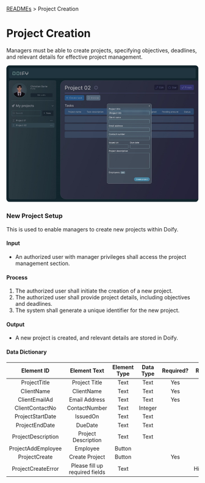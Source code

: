 [READMEs](/READMES) > Project Creation

# Project Creation
Managers must be able to create projects, specifying objectives, deadlines, and relevant details for effective project management.

![Project Creation](../Images/02.png)

### New Project Setup
This is used to enable managers to create new projects within Doify.

#### Input
* An authorized user with manager privileges shall access the project management section.

#### Process
1.	 The authorized user shall initiate the creation of a new project.
2.	 The authorized user shall provide project details, including objectives and deadlines.
3.	 The system shall generate a unique identifier for the new project.

#### Output 
* A new project is created, and relevant details are stored in Doify.

#### Data Dictionary

| Element ID | Element Text | Element Type | Data Type | Required? | Rules |
| :---: | :---: | :---: | :---: | :---: | :---: |
| ProjectTitle | Project Title | Text | Text | Yes | |
| ClientName | ClientName | Text | Text | Yes | |
| ClientEmailAd | Email Address | Text | Text | Yes | |
| ClientContactNo | ContactNumber | Text | Integer | | |
| ProjectStartDate | IssuedOn | Text | Text | | |
| ProjectEndDate | DueDate | Text | Text | | |
| ProjectDescription | Project Description | Text | Text | | |
| ProjectAddEmployee | Employee | Button | | | |
| ProjectCreate | Create Project | Button | | Yes | |
| ProjectCreateError | Please fill up required fields | Text | | | Hidden |

